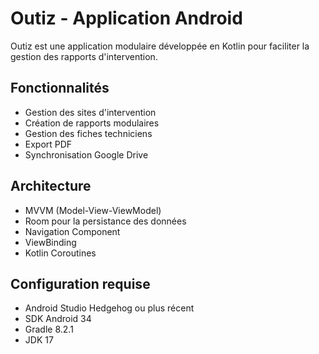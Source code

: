 # Outiz - Application Android

Outiz est une application modulaire développée en Kotlin pour faciliter la gestion des rapports d'intervention.

## Fonctionnalités

- Gestion des sites d'intervention
- Création de rapports modulaires
- Gestion des fiches techniciens
- Export PDF
- Synchronisation Google Drive

## Architecture

- MVVM (Model-View-ViewModel)
- Room pour la persistance des données
- Navigation Component
- ViewBinding
- Kotlin Coroutines

## Configuration requise

- Android Studio Hedgehog ou plus récent
- SDK Android 34
- Gradle 8.2.1
- JDK 17